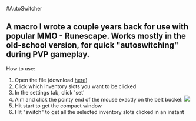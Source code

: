 #AutoSwitcher

A macro I wrote a couple years back for use with popular MMO - Runescape.
Works mostly in the old-school version, for quick "autoswitching" during PVP gameplay.
----

How to use:

1. Open the file (download [here](http://samism.net/Auto%20Switcher.jar))
2. Click which inventory slots you want to be clicked
3. In the settings tab, click 'set'
4. Aim and click the pointy end of the mouse exactly on the belt buckel:
![](http://puu.sh/arttL/26a8e6ed60.png)
5. Hit start to get the compact window
6. Hit "switch" to get all the selected inventory slots clicked in an instant